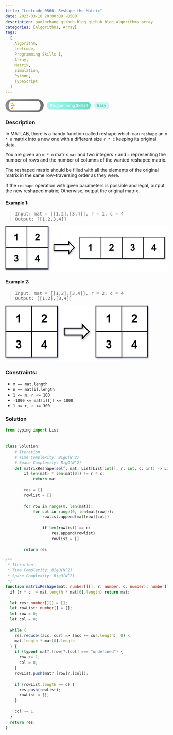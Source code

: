 ```yaml
---
title: "Leetcode 0566. Reshape the Matrix"
date: 2023-03-10 20:00:00 -0500
description: paolochang github-blog github blog algorithms array
categories: [Algorithms, Array]
tags:
  [
    Algorithm,
    Leetcode,
    Programming Skills I,
    Array,
    Matrix,
    Simulation,
    Python,
    TypeScript
  ]
---
```


<style type='text/css'>
blockquote {
  margin-left: 14px;
}
img {
  left: 0 !important;
  transform: none !important;
  -webkit-transform: none !important;
}
[class*="summary"] {
  display: none;
}
[class*="header"] {
  display: flex;
  flex-direction: row;
  align-items: center;
  gap: 10px;
}
[class*="leet_logo"] {
  height: 29px;
  padding: 5px 10px;
  border-radius: 21px;
  background-color: #f7f7f7;
  background: linear-gradient(90deg, rgba(80,80,80,0.65) 0%, rgba(36,36,36,0.65) 100%);
}
[class*="leet_badge"] {
  color: #FFFFFF;
  font-size: 12px;
  font-weight: 500;
  padding: 4px 10px;
  border-radius: 21px;
  background: linear-gradient(90deg, rgba(115,247,234,0.65) 0%, rgba(20,198,163,0.65) 100%);
}
[class*="easy"] {
  color: #00B8A3;
  font-size: 12px;
  font-weight: 500;
  padding: 4px 10px;
  border-radius: 21px;
  background-color: rgba(0, 184, 163, 0.15);
}
[class*="medium"] {
  color: #FFC01E;
  font-size: 12px;
  font-weight: 500;
  padding: 4px 10px;
  border-radius: 21px;
  background-color: #FFC01E26;
}
@media only screen and (max-width: 768px) {
  blockquote {
    margin-left: 10px;
  }
  [class*="highlighter-rouge"] {
    margin: 0 5px;
  }
}
</style>

<div class=summary>
  In MATLAB, there is a handy function called reshape which can reshape an m x n matrix into a new one with a different size r x c keeping its original data.
  
  You are given an m x n matrix mat and two integers r and c representing the number of rows and the number of columns of the wanted reshaped matrix.
</div>

<div id=header class=header>
  <img class=leet_logo src="/assets/img/leetcode_logo.png" alt="Leetcode" />
  <span class=leet_badge>Programming Skills I</span>
  <span class=easy>Easy</span>
</div>

### Description

In MATLAB, there is a handy function called reshape which can `reshape` an `m * n` matrix into a new one with a different size `r * c` keeping its original data.

You are given an `m * n` matrix `mat` and two integers `r` and `c` representing the number of rows and the number of columns of the wanted reshaped matrix.

The reshaped matrix should be filled with all the elements of the original matrix in the same row-traversing order as they were.

If the `reshape` operation with given parameters is possible and legal, output the new reshaped matrix; Otherwise, output the original matrix.

#### Example 1:

> <pre>
> Input: mat = [[1,2],[3,4]], r = 1, c = 4
> Output: [[1,2,3,4]]
> </pre>

<img src="/assets/img/leetcode_0566a.jpeg" alt="LeetCode 1232 A" width="auto">

#### Example 2:

> <pre>
> Input: mat = [[1,2],[3,4]], r = 2, c = 4
> Output: [[1,2],[3,4]]
> </pre>

<img src="/assets/img/leetcode_0566b.jpeg" alt="LeetCode 1232 B" width="auto">

### Constraints:

- `m == mat.length`
- `n == mat[i].length`
- `1 <= m, n <= 100`
- `-1000 <= mat[i][j] <= 1000`
- `1 <= r, c <= 300`

### Solution

```py
from typing import List


class Solution:
    # Iteration
    # Time Complexity: BigO(N^2)
    # Space Complexity: BigO(N^2)
    def matrixReshape(self, mat: List[List[int]], r: int, c: int) -> List[List[int]]:
        if len(mat) * len(mat[0]) != r * c:
            return mat

        res = []
        rowlist = []

        for row in range(0, len(mat)):
            for col in range(0, len(mat[row])):
                rowlist.append(mat[row][col])

                if len(rowlist) == c:
                    res.append(rowlist)
                    rowlist = []

        return res
```

```ts
/**
 * Iteration
 * Time Complexity: BigO(N^2)
 * Space Complexity: BigO(N^2)
 */
function matrixReshape(mat: number[][], r: number, c: number): number[][] {
  if (r * c != mat.length * mat[0].length) return mat;

  let res: number[][] = [];
  let rowList: number[] = [];
  let row = 0;
  let col = 0;

  while (
    res.reduce((acc, cur) => (acc += cur.length), 0) <
    mat.length * mat[0].length
  ) {
    if (typeof mat?.[row]?.[col] === "undefined") {
      row += 1;
      col = 0;
    }
    rowList.push(mat?.[row]?.[col]);

    if (rowList.length == c) {
      res.push(rowList);
      rowList = [];
    }

    col += 1;
  }
  return res;
}
```

<script>
  const anchor = document.getElementById("header").querySelector("a");
  anchor.classList.remove("popup");
  anchor.style.cursor = "pointer";
  anchor.setAttribute("target", "_black");
  anchor.setAttribute("href", "https://leetcode.com/problems/reshape-the-matrix/");
</script>
